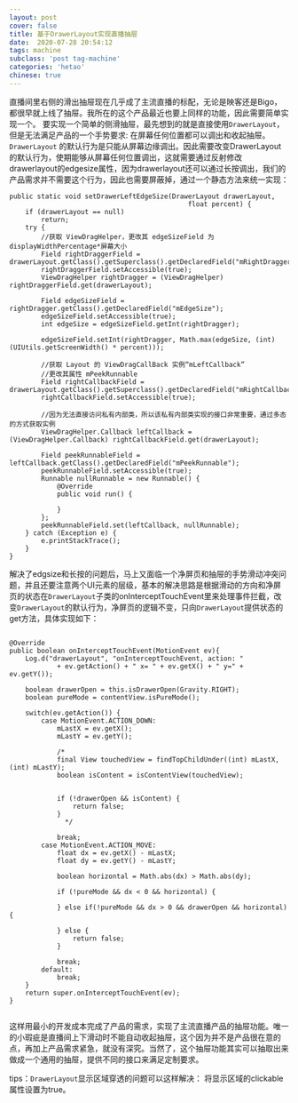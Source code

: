 ```yaml
---
layout: post
cover: false
title: 基于DrawerLayout实现直播抽屉
date:  2020-07-28 20:54:12
tags: machine
subclass: 'post tag-machine'
categories: 'hetao'
chinese: true
---
```


  直播间里右侧的滑出抽屉现在几乎成了主流直播的标配，无论是映客还是Bigo，都很早就上线了抽屉。我所在的这个产品最近也要上同样的功能，因此需要简单实现一个。
  要实现一个简单的侧滑抽屉，最先想到的就是直接使用`DrawerLayout`，但是无法满足产品的一个手势要求: 在屏幕任何位置都可以调出和收起抽屉。`DrawerLayout` 的默认行为是只能从屏幕边缘调出。因此需要改变DrawerLayout的默认行为，使期能够从屏幕任何位置调出，这就需要通过反射修改drawerlayout的edgesize属性，因为drawerlayout还可以通过长按调出，我们的产品需求并不需要这个行为，因此也需要屏蔽掉，通过一个静态方法来统一实现：

```
public static void setDrawerLeftEdgeSize(DrawerLayout drawerLayout,
                                             float percent) {
    if (drawerLayout == null)
        return;
    try {
        //获取 ViewDragHelper，更改其 edgeSizeField 为 displayWidthPercentage*屏幕大小
        Field rightDraggerField = drawerLayout.getClass().getSuperclass().getDeclaredField("mRightDragger");
        rightDraggerField.setAccessible(true);
        ViewDragHelper rightDragger = (ViewDragHelper) rightDraggerField.get(drawerLayout);

        Field edgeSizeField = rightDragger.getClass().getDeclaredField("mEdgeSize");
        edgeSizeField.setAccessible(true);
        int edgeSize = edgeSizeField.getInt(rightDragger);

        edgeSizeField.setInt(rightDragger, Math.max(edgeSize, (int)(UIUtils.getScreenWidth() * percent)));

        //获取 Layout 的 ViewDragCallBack 实例“mLeftCallback”
        //更改其属性 mPeekRunnable
        Field rightCallbackField = drawerLayout.getClass().getSuperclass().getDeclaredField("mRightCallback");
        rightCallbackField.setAccessible(true);

        //因为无法直接访问私有内部类，所以该私有内部类实现的接口非常重要，通过多态的方式获取实例
        ViewDragHelper.Callback leftCallback = (ViewDragHelper.Callback) rightCallbackField.get(drawerLayout);

        Field peekRunnableField = leftCallback.getClass().getDeclaredField("mPeekRunnable");
        peekRunnableField.setAccessible(true);
        Runnable nullRunnable = new Runnable() {
            @Override
            public void run() {

            }
        };
        peekRunnableField.set(leftCallback, nullRunnable);
    } catch (Exception e) {
        e.printStackTrace();
    }
}

```

解决了edgsize和长按的问题后，马上又面临一个净屏页和抽屉的手势滑动冲突问题，并且还要注意两个UI元素的层级，基本的解决思路是根据滑动的方向和净屏页的状态在`DrawerLayout`子类的onInterceptTouchEvent里来处理事件拦截，改变`DrawerLayout`的默认行为，净屏页的逻辑不变，只向`DrawerLayout`提供状态的get方法，具体实现如下：

```

@Override
public boolean onInterceptTouchEvent(MotionEvent ev){
    Log.d("drawerLayout", "onInterceptTouchEvent, action: "
            + ev.getAction() + " x= " + ev.getX() + " y=" + ev.getY());

    boolean drawerOpen = this.isDrawerOpen(Gravity.RIGHT);
    boolean pureMode = contentView.isPureMode();

    switch(ev.getAction()) {
        case MotionEvent.ACTION_DOWN:
            mLastX = ev.getX();
            mLastY = ev.getY();

            /*
            final View touchedView = findTopChildUnder((int) mLastX, (int) mLastY);
            boolean isContent = isContentView(touchedView);


            if (!drawerOpen && isContent) {
                return false;
            }
              */

            break;
        case MotionEvent.ACTION_MOVE:
            float dx = ev.getX() - mLastX;
            float dy = ev.getY() - mLastY;

            boolean horizontal = Math.abs(dx) > Math.abs(dy);

            if (!pureMode && dx < 0 && horizontal) {

            } else if(!pureMode && dx > 0 && drawerOpen && horizontal){

            } else {
                return false;
            }

            break;
        default:
            break;
    }
    return super.onInterceptTouchEvent(ev);
}


```

这样用最小的开发成本完成了产品的需求，实现了主流直播产品的抽屉功能。唯一的小瑕疵是直播间上下滑动时不能自动收起抽屉，这个因为并不是产品很在意的点，再加上产品需求紧急，就没有深究。当然了，这个抽屉功能其实可以抽取出来做成一个通用的抽屉，提供不同的接口来满足定制要求。

tips：`DrawerLayout`显示区域穿透的问题可以这样解决：
将显示区域的clickable属性设置为true。
